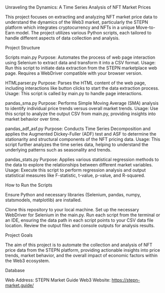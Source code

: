Unraveling the Dynamics: A Time Series Analysis of NFT Market Prices

This project focuses on extracting and analyzing NFT market price data to understand the dynamics of the Web3 market, 
particularly the STEPN platform which integrates cryptocurrency and NFTs in a unique Move-to-Earn model. 
The project utilizes various Python scripts, each tailored to handle different aspects of data collection and analysis.

Project Structure

Scripts
main.py
Purpose: Automates the process of web page interaction using Selenium to extract data and transform it into a CSV format.
Usage: Run this script to initiate data extraction from the STEPN marketplace web page. Requires a WebDriver compatible with your browser version.

HTMLparser.py
Purpose: Parses the HTML content of the web page, including interactions like button clicks to start the data extraction process.
Usage: This script is called by main.py to handle page interactions.

pandas_sma.py
Purpose: Performs Simple Moving Average (SMA) analysis to identify individual price trends versus overall market trends.
Usage: Use this script to analyze the output CSV from main.py, providing insights into market behavior over time.

pandas_adf_asf.py
Purpose: Conducts Time Series Decomposition and applies the Augmented Dickey-Fuller (ADF) test and ASF to determine the stationarity and structural components of the NFT pricing data.
Usage: This script further analyzes the time series data, helping to understand the underlying patterns such as seasonality and trends.

pandas_stats.py
Purpose: Applies various statistical regression methods to the data to explore the relationships between different market variables.
Usage: Execute this script to perform regression analysis and output statistical measures like F-statistic, t-value, p-value, and R-squared.

How to Run the Scripts

Ensure Python and necessary libraries (Selenium, pandas, numpy, statsmodels, matplotlib) are installed.

Clone this repository to your local machine.
Set up the necessary WebDriver for Selenium in the main.py.
Run each script from the terminal or an IDE, ensuring the data path in each script points to your CSV data file location.
Review the output files and console outputs for analysis results.

Project Goals

The aim of this project is to automate the collection and analysis of NFT price data from the STEPN platform, 
providing actionable insights into price trends, market behavior, and the overall impact of economic factors within the Web3 ecosystem.

Database

Web Address: STEPN Market Guide Web3 Website: https://stepn-market.guide/
